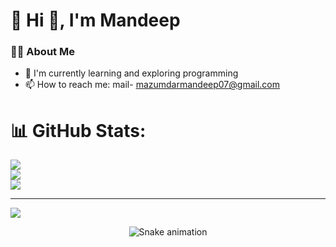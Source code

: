 # 💫 Hi 👋, I'm Mandeep
### 👨‍💻 About Me
- 🌱 I'm currently learning and exploring programming
- 📫 How to reach me: mail- mazumdarmandeep07@gmail.com
# 📊 GitHub Stats:
![](https://github-readme-stats.vercel.app/api?username=mandeepmazumdar&theme=dark&hide_border=false&include_all_commits=false&count_private=false)<br/>
![](https://nirzak-streak-stats.vercel.app/?user=mandeepmazumdar&theme=dark&hide_border=false)<br/>
![](https://github-readme-stats.vercel.app/api/top-langs/?username=mandeepmazumdar&theme=dark&hide_border=false&include_all_commits=false&count_private=false&layout=compact)

---
[![](https://visitcount.itsvg.in/api?id=mandeepmazumdar&icon=0&color=0)](https://visitcount.itsvg.in)

<!-- Proudly created with GPRM ( https://gprm.itsvg.in ) -->

<!-- Snake Game Repo View -->

<div align="center">
  <img src="https://profile-readme-generator.com/assets/snake.svg" alt="Snake animation" />
</div>
